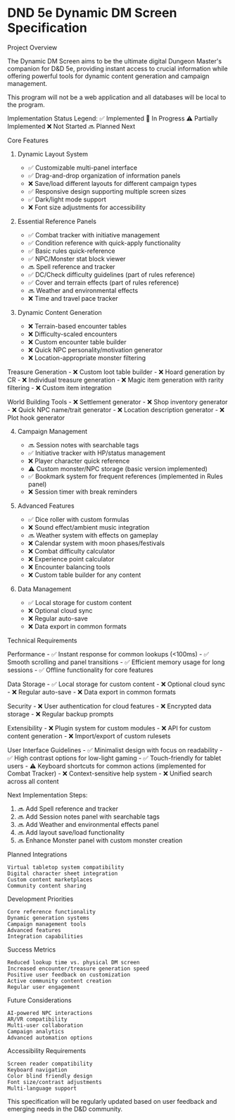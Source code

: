 # DND 5e Dynamic DM Screen Specification

Project Overview

The Dynamic DM Screen aims to be the ultimate digital Dungeon Master's companion for D&D 5e, providing instant access to crucial information while offering powerful tools for dynamic content generation and campaign management.

This program will not be a web application and all databases will be local to the program.

Implementation Status Legend:
✅ Implemented
🔄 In Progress
⚠️ Partially Implemented
❌ Not Started
🔜 Planned Next

Core Features

1. Dynamic Layout System
    - ✅ Customizable multi-panel interface
    - ✅ Drag-and-drop organization of information panels
    - ❌ Save/load different layouts for different campaign types
    - ✅ Responsive design supporting multiple screen sizes
    - ✅ Dark/light mode support
    - ❌ Font size adjustments for accessibility

2. Essential Reference Panels
    - ✅ Combat tracker with initiative management
    - ✅ Condition reference with quick-apply functionality
    - ✅ Basic rules quick-reference
    - ✅ NPC/Monster stat block viewer
    - 🔜 Spell reference and tracker
    - ✅ DC/Check difficulty guidelines (part of rules reference)
    - ✅ Cover and terrain effects (part of rules reference)
    - 🔜 Weather and environmental effects
    - ❌ Time and travel pace tracker

3. Dynamic Content Generation
    - ❌ Terrain-based encounter tables
    - ❌ Difficulty-scaled encounters
    - ❌ Custom encounter table builder
    - ❌ Quick NPC personality/motivation generator
    - ❌ Location-appropriate monster filtering

Treasure Generation
    - ❌ Custom loot table builder
    - ❌ Hoard generation by CR
    - ❌ Individual treasure generation
    - ❌ Magic item generation with rarity filtering
    - ❌ Custom item integration

World Building Tools
    - ❌ Settlement generator
    - ❌ Shop inventory generator
    - ❌ Quick NPC name/trait generator
    - ❌ Location description generator
    - ❌ Plot hook generator

4. Campaign Management
    - 🔜 Session notes with searchable tags
    - ✅ Initiative tracker with HP/status management
    - ❌ Player character quick reference
    - ⚠️ Custom monster/NPC storage (basic version implemented)
    - ✅ Bookmark system for frequent references (implemented in Rules panel)
    - ❌ Session timer with break reminders

5. Advanced Features
    - ✅ Dice roller with custom formulas
    - ❌ Sound effect/ambient music integration
    - 🔜 Weather system with effects on gameplay
    - ❌ Calendar system with moon phases/festivals
    - ❌ Combat difficulty calculator
    - ❌ Experience point calculator
    - ❌ Encounter balancing tools
    - ❌ Custom table builder for any content

6. Data Management
    - ✅ Local storage for custom content
    - ❌ Optional cloud sync
    - ❌ Regular auto-save
    - ❌ Data export in common formats

Technical Requirements

Performance
    - ✅ Instant response for common lookups (<100ms)
    - ✅ Smooth scrolling and panel transitions
    - ✅ Efficient memory usage for long sessions
    - ✅ Offline functionality for core features

Data Storage
    - ✅ Local storage for custom content
    - ❌ Optional cloud sync
    - ❌ Regular auto-save
    - ❌ Data export in common formats

Security
    - ❌ User authentication for cloud features
    - ❌ Encrypted data storage
    - ❌ Regular backup prompts

Extensibility
    - ❌ Plugin system for custom modules
    - ❌ API for custom content generation
    - ❌ Import/export of custom rulesets

User Interface Guidelines
    - ✅ Minimalist design with focus on readability
    - ✅ High contrast options for low-light gaming
    - ✅ Touch-friendly for tablet users
    - ⚠️ Keyboard shortcuts for common actions (implemented for Combat Tracker)
    - ❌ Context-sensitive help system
    - ❌ Unified search across all content

Next Implementation Steps:
1. 🔜 Add Spell reference and tracker
2. 🔜 Add Session notes panel with searchable tags
3. 🔜 Add Weather and environmental effects panel
4. 🔜 Add layout save/load functionality
5. 🔜 Enhance Monster panel with custom monster creation

Planned Integrations

    Virtual tabletop system compatibility
    Digital character sheet integration
    Custom content marketplaces
    Community content sharing

Development Priorities

    Core reference functionality
    Dynamic generation systems
    Campaign management tools
    Advanced features
    Integration capabilities

Success Metrics

    Reduced lookup time vs. physical DM screen
    Increased encounter/treasure generation speed
    Positive user feedback on customization
    Active community content creation
    Regular user engagement

Future Considerations

    AI-powered NPC interactions
    AR/VR compatibility
    Multi-user collaboration
    Campaign analytics
    Advanced automation options

Accessibility Requirements

    Screen reader compatibility
    Keyboard navigation
    Color blind friendly design
    Font size/contrast adjustments
    Multi-language support

This specification will be regularly updated based on user feedback and emerging needs in the D&D community.